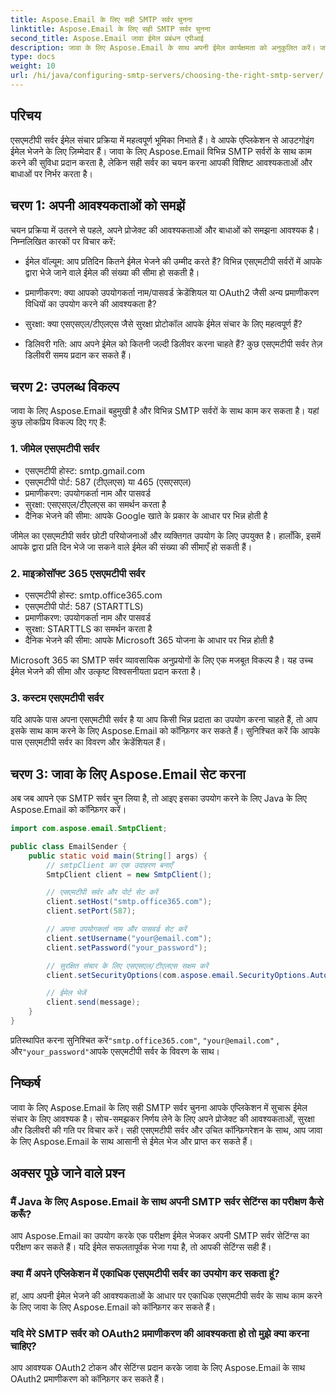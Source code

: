 ```yaml
---
title: Aspose.Email के लिए सही SMTP सर्वर चुनना
linktitle: Aspose.Email के लिए सही SMTP सर्वर चुनना
second_title: Aspose.Email जावा ईमेल प्रबंधन एपीआई
description: जावा के लिए Aspose.Email के साथ अपनी ईमेल कार्यक्षमता को अनुकूलित करें। जानें कि सही एसएमटीपी सर्वर कैसे चुनें और सहजता से ईमेल कैसे भेजें।
type: docs
weight: 10
url: /hi/java/configuring-smtp-servers/choosing-the-right-smtp-server/
---
```


## परिचय

एसएमटीपी सर्वर ईमेल संचार प्रक्रिया में महत्वपूर्ण भूमिका निभाते हैं। वे आपके एप्लिकेशन से आउटगोइंग ईमेल भेजने के लिए ज़िम्मेदार हैं। जावा के लिए Aspose.Email विभिन्न SMTP सर्वरों के साथ काम करने की सुविधा प्रदान करता है, लेकिन सही सर्वर का चयन करना आपकी विशिष्ट आवश्यकताओं और बाधाओं पर निर्भर करता है।

## चरण 1: अपनी आवश्यकताओं को समझें

चयन प्रक्रिया में उतरने से पहले, अपने प्रोजेक्ट की आवश्यकताओं और बाधाओं को समझना आवश्यक है। निम्नलिखित कारकों पर विचार करें:

- ईमेल वॉल्यूम: आप प्रतिदिन कितने ईमेल भेजने की उम्मीद करते हैं? विभिन्न एसएमटीपी सर्वरों में आपके द्वारा भेजे जाने वाले ईमेल की संख्या की सीमा हो सकती है।

- प्रमाणीकरण: क्या आपको उपयोगकर्ता नाम/पासवर्ड क्रेडेंशियल या OAuth2 जैसी अन्य प्रमाणीकरण विधियों का उपयोग करने की आवश्यकता है?

- सुरक्षा: क्या एसएसएल/टीएलएस जैसे सुरक्षा प्रोटोकॉल आपके ईमेल संचार के लिए महत्वपूर्ण हैं?

- डिलिवरी गति: आप अपने ईमेल को कितनी जल्दी डिलीवर करना चाहते हैं? कुछ एसएमटीपी सर्वर तेज़ डिलीवरी समय प्रदान कर सकते हैं।

## चरण 2: उपलब्ध विकल्प

जावा के लिए Aspose.Email बहुमुखी है और विभिन्न SMTP सर्वरों के साथ काम कर सकता है। यहां कुछ लोकप्रिय विकल्प दिए गए हैं:

### 1. जीमेल एसएमटीपी सर्वर

- एसएमटीपी होस्ट: smtp.gmail.com
- एसएमटीपी पोर्ट: 587 (टीएलएस) या 465 (एसएसएल)
- प्रमाणीकरण: उपयोगकर्ता नाम और पासवर्ड
- सुरक्षा: एसएसएल/टीएलएस का समर्थन करता है
- दैनिक भेजने की सीमा: आपके Google खाते के प्रकार के आधार पर भिन्न होती है

जीमेल का एसएमटीपी सर्वर छोटी परियोजनाओं और व्यक्तिगत उपयोग के लिए उपयुक्त है। हालाँकि, इसमें आपके द्वारा प्रति दिन भेजे जा सकने वाले ईमेल की संख्या की सीमाएँ हो सकती हैं।

### 2. माइक्रोसॉफ्ट 365 एसएमटीपी सर्वर

- एसएमटीपी होस्ट: smtp.office365.com
- एसएमटीपी पोर्ट: 587 (STARTTLS)
- प्रमाणीकरण: उपयोगकर्ता नाम और पासवर्ड
- सुरक्षा: STARTTLS का समर्थन करता है
- दैनिक भेजने की सीमा: आपके Microsoft 365 योजना के आधार पर भिन्न होती है

Microsoft 365 का SMTP सर्वर व्यावसायिक अनुप्रयोगों के लिए एक मजबूत विकल्प है। यह उच्च ईमेल भेजने की सीमा और उत्कृष्ट विश्वसनीयता प्रदान करता है।

### 3. कस्टम एसएमटीपी सर्वर

यदि आपके पास अपना एसएमटीपी सर्वर है या आप किसी भिन्न प्रदाता का उपयोग करना चाहते हैं, तो आप इसके साथ काम करने के लिए Aspose.Email को कॉन्फ़िगर कर सकते हैं। सुनिश्चित करें कि आपके पास एसएमटीपी सर्वर का विवरण और क्रेडेंशियल हैं।

## चरण 3: जावा के लिए Aspose.Email सेट करना

अब जब आपने एक SMTP सर्वर चुन लिया है, तो आइए इसका उपयोग करने के लिए Java के लिए Aspose.Email को कॉन्फ़िगर करें।

```java
import com.aspose.email.SmtpClient;

public class EmailSender {
    public static void main(String[] args) {
        // smtpClient का एक उदाहरण बनाएँ
        SmtpClient client = new SmtpClient();

        // एसएमटीपी सर्वर और पोर्ट सेट करें
        client.setHost("smtp.office365.com");
        client.setPort(587);

        // अपना उपयोगकर्ता नाम और पासवर्ड सेट करें
        client.setUsername("your@email.com");
        client.setPassword("your_password");

        // सुरक्षित संचार के लिए एसएसएल/टीएलएस सक्षम करें
        client.setSecurityOptions(com.aspose.email.SecurityOptions.Auto);

        // ईमेल भेजें
        client.send(message);
    }
}
```

 प्रतिस्थापित करना सुनिश्चित करें`"smtp.office365.com"`, `"your@email.com"` , और`"your_password"`आपके एसएमटीपी सर्वर के विवरण के साथ।

## निष्कर्ष

जावा के लिए Aspose.Email के लिए सही SMTP सर्वर चुनना आपके एप्लिकेशन में सुचारू ईमेल संचार के लिए आवश्यक है। सोच-समझकर निर्णय लेने के लिए अपने प्रोजेक्ट की आवश्यकताओं, सुरक्षा और डिलीवरी की गति पर विचार करें। सही एसएमटीपी सर्वर और उचित कॉन्फ़िगरेशन के साथ, आप जावा के लिए Aspose.Email के साथ आसानी से ईमेल भेज और प्राप्त कर सकते हैं।

## अक्सर पूछे जाने वाले प्रश्न

### मैं Java के लिए Aspose.Email के साथ अपनी SMTP सर्वर सेटिंग्स का परीक्षण कैसे करूँ?

आप Aspose.Email का उपयोग करके एक परीक्षण ईमेल भेजकर अपनी SMTP सर्वर सेटिंग्स का परीक्षण कर सकते हैं। यदि ईमेल सफलतापूर्वक भेजा गया है, तो आपकी सेटिंग्स सही हैं।

### क्या मैं अपने एप्लिकेशन में एकाधिक एसएमटीपी सर्वर का उपयोग कर सकता हूं?

हां, आप अपनी ईमेल भेजने की आवश्यकताओं के आधार पर एकाधिक एसएमटीपी सर्वर के साथ काम करने के लिए जावा के लिए Aspose.Email को कॉन्फ़िगर कर सकते हैं।

### यदि मेरे SMTP सर्वर को OAuth2 प्रमाणीकरण की आवश्यकता हो तो मुझे क्या करना चाहिए?

आप आवश्यक OAuth2 टोकन और सेटिंग्स प्रदान करके जावा के लिए Aspose.Email के साथ OAuth2 प्रमाणीकरण को कॉन्फ़िगर कर सकते हैं।